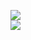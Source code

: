 [![](https://img.shields.io/badge/Made%20With-Github%20Spray-lightgrey.svg?style=for-the-badge&logo=github)](https://github.com/Annihil/github-spray#31776)  
[![](https://i.imgur.com/2DrTn0Z.gif)](https://github.com/Annihil/github-spray)